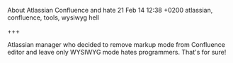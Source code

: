 About Atlassian Confluence and hate
21 Feb 14 12:38 +0200
atlassian, confluence, tools, wysiwyg hell

+++

Atlassian manager who decided to remove markup mode from Confluence editor and leave only WYSIWYG mode hates programmers. That's for sure!
